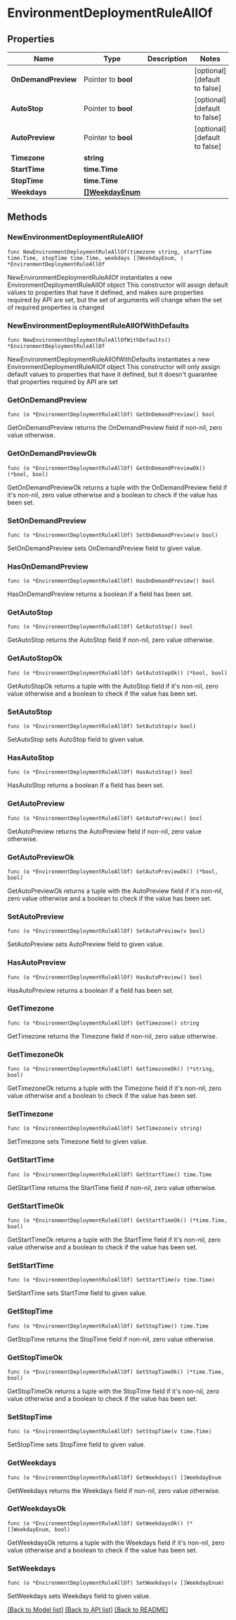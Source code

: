 # EnvironmentDeploymentRuleAllOf

## Properties

Name | Type | Description | Notes
------------ | ------------- | ------------- | -------------
**OnDemandPreview** | Pointer to **bool** |  | [optional] [default to false]
**AutoStop** | Pointer to **bool** |  | [optional] [default to false]
**AutoPreview** | Pointer to **bool** |  | [optional] [default to false]
**Timezone** | **string** |  | 
**StartTime** | **time.Time** |  | 
**StopTime** | **time.Time** |  | 
**Weekdays** | [**[]WeekdayEnum**](WeekdayEnum.md) |  | 

## Methods

### NewEnvironmentDeploymentRuleAllOf

`func NewEnvironmentDeploymentRuleAllOf(timezone string, startTime time.Time, stopTime time.Time, weekdays []WeekdayEnum, ) *EnvironmentDeploymentRuleAllOf`

NewEnvironmentDeploymentRuleAllOf instantiates a new EnvironmentDeploymentRuleAllOf object
This constructor will assign default values to properties that have it defined,
and makes sure properties required by API are set, but the set of arguments
will change when the set of required properties is changed

### NewEnvironmentDeploymentRuleAllOfWithDefaults

`func NewEnvironmentDeploymentRuleAllOfWithDefaults() *EnvironmentDeploymentRuleAllOf`

NewEnvironmentDeploymentRuleAllOfWithDefaults instantiates a new EnvironmentDeploymentRuleAllOf object
This constructor will only assign default values to properties that have it defined,
but it doesn't guarantee that properties required by API are set

### GetOnDemandPreview

`func (o *EnvironmentDeploymentRuleAllOf) GetOnDemandPreview() bool`

GetOnDemandPreview returns the OnDemandPreview field if non-nil, zero value otherwise.

### GetOnDemandPreviewOk

`func (o *EnvironmentDeploymentRuleAllOf) GetOnDemandPreviewOk() (*bool, bool)`

GetOnDemandPreviewOk returns a tuple with the OnDemandPreview field if it's non-nil, zero value otherwise
and a boolean to check if the value has been set.

### SetOnDemandPreview

`func (o *EnvironmentDeploymentRuleAllOf) SetOnDemandPreview(v bool)`

SetOnDemandPreview sets OnDemandPreview field to given value.

### HasOnDemandPreview

`func (o *EnvironmentDeploymentRuleAllOf) HasOnDemandPreview() bool`

HasOnDemandPreview returns a boolean if a field has been set.

### GetAutoStop

`func (o *EnvironmentDeploymentRuleAllOf) GetAutoStop() bool`

GetAutoStop returns the AutoStop field if non-nil, zero value otherwise.

### GetAutoStopOk

`func (o *EnvironmentDeploymentRuleAllOf) GetAutoStopOk() (*bool, bool)`

GetAutoStopOk returns a tuple with the AutoStop field if it's non-nil, zero value otherwise
and a boolean to check if the value has been set.

### SetAutoStop

`func (o *EnvironmentDeploymentRuleAllOf) SetAutoStop(v bool)`

SetAutoStop sets AutoStop field to given value.

### HasAutoStop

`func (o *EnvironmentDeploymentRuleAllOf) HasAutoStop() bool`

HasAutoStop returns a boolean if a field has been set.

### GetAutoPreview

`func (o *EnvironmentDeploymentRuleAllOf) GetAutoPreview() bool`

GetAutoPreview returns the AutoPreview field if non-nil, zero value otherwise.

### GetAutoPreviewOk

`func (o *EnvironmentDeploymentRuleAllOf) GetAutoPreviewOk() (*bool, bool)`

GetAutoPreviewOk returns a tuple with the AutoPreview field if it's non-nil, zero value otherwise
and a boolean to check if the value has been set.

### SetAutoPreview

`func (o *EnvironmentDeploymentRuleAllOf) SetAutoPreview(v bool)`

SetAutoPreview sets AutoPreview field to given value.

### HasAutoPreview

`func (o *EnvironmentDeploymentRuleAllOf) HasAutoPreview() bool`

HasAutoPreview returns a boolean if a field has been set.

### GetTimezone

`func (o *EnvironmentDeploymentRuleAllOf) GetTimezone() string`

GetTimezone returns the Timezone field if non-nil, zero value otherwise.

### GetTimezoneOk

`func (o *EnvironmentDeploymentRuleAllOf) GetTimezoneOk() (*string, bool)`

GetTimezoneOk returns a tuple with the Timezone field if it's non-nil, zero value otherwise
and a boolean to check if the value has been set.

### SetTimezone

`func (o *EnvironmentDeploymentRuleAllOf) SetTimezone(v string)`

SetTimezone sets Timezone field to given value.


### GetStartTime

`func (o *EnvironmentDeploymentRuleAllOf) GetStartTime() time.Time`

GetStartTime returns the StartTime field if non-nil, zero value otherwise.

### GetStartTimeOk

`func (o *EnvironmentDeploymentRuleAllOf) GetStartTimeOk() (*time.Time, bool)`

GetStartTimeOk returns a tuple with the StartTime field if it's non-nil, zero value otherwise
and a boolean to check if the value has been set.

### SetStartTime

`func (o *EnvironmentDeploymentRuleAllOf) SetStartTime(v time.Time)`

SetStartTime sets StartTime field to given value.


### GetStopTime

`func (o *EnvironmentDeploymentRuleAllOf) GetStopTime() time.Time`

GetStopTime returns the StopTime field if non-nil, zero value otherwise.

### GetStopTimeOk

`func (o *EnvironmentDeploymentRuleAllOf) GetStopTimeOk() (*time.Time, bool)`

GetStopTimeOk returns a tuple with the StopTime field if it's non-nil, zero value otherwise
and a boolean to check if the value has been set.

### SetStopTime

`func (o *EnvironmentDeploymentRuleAllOf) SetStopTime(v time.Time)`

SetStopTime sets StopTime field to given value.


### GetWeekdays

`func (o *EnvironmentDeploymentRuleAllOf) GetWeekdays() []WeekdayEnum`

GetWeekdays returns the Weekdays field if non-nil, zero value otherwise.

### GetWeekdaysOk

`func (o *EnvironmentDeploymentRuleAllOf) GetWeekdaysOk() (*[]WeekdayEnum, bool)`

GetWeekdaysOk returns a tuple with the Weekdays field if it's non-nil, zero value otherwise
and a boolean to check if the value has been set.

### SetWeekdays

`func (o *EnvironmentDeploymentRuleAllOf) SetWeekdays(v []WeekdayEnum)`

SetWeekdays sets Weekdays field to given value.



[[Back to Model list]](../README.md#documentation-for-models) [[Back to API list]](../README.md#documentation-for-api-endpoints) [[Back to README]](../README.md)


